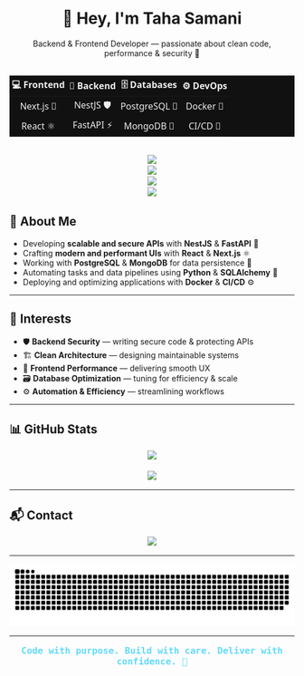<div align="center">
  <h1>
    👋 Hey, I'm Taha Samani
  </h1>
  <p>Backend & Frontend Developer — passionate about clean code, performance & security 🔐</p>
</div>

<br/>

<table align="center" style="margin:auto; border-collapse: collapse; font-family: 'Segoe UI', Tahoma, Geneva, Verdana, sans-serif; font-size:16px; color:#eee; background:#111;">
  <thead>
    <tr style="">
      <th style="padding:4px;">💻 Frontend</th>
      <th style="padding:4px;">🚀 Backend</th>
      <th style="padding:4px;">🗄️ Databases</th>
      <th style="padding:4px;">⚙️ DevOps</th>
    </tr>
  </thead>
  <tbody>
    <tr style="text-align:center;">
      <td style="padding:4px;">Next.js 🚀</td>
      <td style="padding:4px;">NestJS 🛡️</td>
      <td style="padding:4px;">PostgreSQL 🐘</td>
      <td style="padding:4px;">Docker 🐳</td>
    </tr>
    <tr style="text-align:center;">
      <td style="padding:4px;">React ⚛️</td>
      <td style="padding:4px;">FastAPI ⚡</td>
      <td style="padding:4px;">MongoDB 🍃</td>
      <td style="padding:4px;">CI/CD 🔄</td>
    </tr>
  </tbody>
</table>

<br/>

<p align="center" style="margin-top: 15px;">
  <img src="https://skillicons.dev/icons?i=ts,js,react,nextjs,py" />
  <br/>
  <img src="https://skillicons.dev/icons?i=postgres,mongo,nestjs,fastapi" />
  <br/>
  <img src="https://skillicons.dev/icons?i=git,docker" />
  <br/>
  <img src="https://skillicons.dev/icons?i=linux" />
  
</p>

## 🚀 About Me

- Developing **scalable and secure APIs** with **NestJS** & **FastAPI** 🔐  
- Crafting **modern and performant UIs** with **React** & **Next.js** ⚛️  
- Working with **PostgreSQL** & **MongoDB** for data persistence 📂  
- Automating tasks and data pipelines using **Python** & **SQLAlchemy** 🐍  
- Deploying and optimizing applications with **Docker** & **CI/CD** ⚙️  

---

## 🎯 Interests

- 🛡️ **Backend Security** — writing secure code & protecting APIs  
- 🏗️ **Clean Architecture** — designing maintainable systems  
- 🧩 **Frontend Performance** — delivering smooth UX  
- 🗃️ **Database Optimization** — tuning for efficiency & scale  
- ⚙️ **Automation & Efficiency** — streamlining workflows  

---

## 📊 GitHub Stats

<p align="center">
  <img src="https://github-readme-stats.vercel.app/api?username=taha-samani&show_icons=true&theme=dark" />
  <br/>
  <br/>
  
  <img src="https://github-readme-streak-stats.herokuapp.com?user=taha-samani&theme=dark" />
</p>

---

## 📬 Contact
<p align="center">
  <a href="mailto:tahasamaniss@gmail.com">
    <img src="https://img.shields.io/badge/Email-D14836?style=for-the-badge&logo=gmail&logoColor=white" />
  </a>
</p>

---

<p align="center">
  <img src="https://github.com/Platane/snk/raw/output/github-contribution-grid-snake-dark.svg" alt="GitHub contribution snake animation" />
</p>

---

<p align="center" style="color:#61dafb; font-family: 'Fira Code', monospace; font-size: 16px;">
  <strong>Code with purpose. Build with care. Deliver with confidence. 🚀</strong>
</p>
